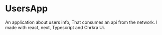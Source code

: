 # UsersApp

An application about users info, That consumes an api from the network. I made with react, next, Typescript and Chrkra Ui.